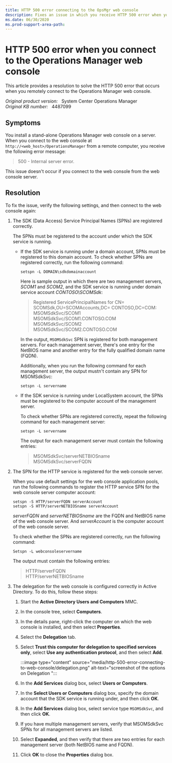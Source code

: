```yaml
---
title: HTTP 500 error connecting to the OpsMgr web console
description: Fixes an issue in which you receive HTTP 500 error when you remotely connect to a stand-alone Operations Manager web console.
ms.date: 06/30/2020
ms.prod-support-area-path: 
---
```

# HTTP 500 error when you connect to the Operations Manager web console

This article provides a resolution to solve the HTTP 500 error that occurs when you remotely connect to the Operations Manager web console.

_Original product version:_ &nbsp; System Center Operations Manager  
_Original KB number:_ &nbsp; 4487099

## Symptoms

You install a stand-alone Operations Manager web console on a server. When you connect to the web console at `http://<web_host>/OperationsManager` from a remote computer, you receive the following error message:

> 500 - Internal server error.

This issue doesn't occur if you connect to the web console from the web console server.

## Resolution

To fix the issue, verify the following settings, and then connect to the web console again:

1. The SDK (Data Access) Service Principal Names (SPNs) are registered correctly.

   The SPNs must be registered to the account under which the SDK service is running.

    - If the SDK service is running under a domain account, SPNs must be registered to this domain account. To check whether SPNs are registered correctly, run the following command:

         ```console
         setspn -L DOMAIN\sdkdomainaccount
         ```

      Here is sample output in which there are two management servers, *SCOM1* and *SCOM2*, and the SDK service is running under domain service account *CONTOSO\SCOMSdk*:

      > Registered ServicePrincipalNames for CN= SCOMSdk,OU=SCOMAccounts,DC= CONTOSO,DC=COM:  
      > MSOMSdkSvc/SCOM1  
      > MSOMSdkSvc/SCOM1.CONTOSO.COM  
      > MSOMSdkSvc/SCOM2  
      > MSOMSdkSvc/SCOM2.CONTOSO.COM

       In the output, `MSOMSdkSvc` SPN is registered for both management servers. For each management server, there's one entry for the NetBIOS name and another entry for the fully qualified domain name (FQDN).

       Additionally, when you run the following command for each management server, the output mustn't contain any SPN for MSOMSdkSvc:

         ```console
         setspn -L servername
         ```

    - If the SDK service is running under LocalSystem account, the SPNs must be registered to the computer account of the management server.

      To check whether SPNs are registered correctly, repeat the following command for each management server:

        ```console
        setspn -L servername
        ```

        The output for each management server must contain the following entries:

        > MSOMSdkSvc/serverNETBIOSname  
        > MSOMSdkSvc/serverFQDN

2. The SPN for the HTTP service is registered for the web console server.

    When you use default settings for the web console application pools, run the following commands to register the HTTP service SPN for the web console server computer account:

    ```console
    setspn -S HTTP/serverFQDN serverAccount
    setspn -S HTTP/serverNETBIOSname serverAccount
    ```

    *serverFQDN* and *serverNETBIOSname* are the FQDN and NetBIOS name of the web console server. And *serverAccount* is the computer account of the web console server.

    To check whether the SPNs are registered correctly, run the following command:

    ```console
    Setspn -L webconsoleservername
    ```

    The output must contain the following entries:

    > HTTP/serverFQDN  
    > HTTP/serverNETBIOSname

3. The delegation for the web console is configured correctly in Active Directory. To do this, follow these steps:

      1. Start the **Active Directory Users and Computers** MMC.
      2. In the console tree, select **Computers**.
      3. In the details pane, right-click the computer on which the web console is installed, and then select **Properties**.
      4. Select the **Delegation** tab.
      5. Select **Trust this computer for delegation to specified services only**, select **Use any authentication protocol**, and then select **Add**.

          :::image type="content" source="media/http-500-error-connecting-to-web-console/delegation.png" alt-text="screenshot of the options on Delegation ":::

      6. In the **Add Services** dialog box, select **Users or Computers**.

      7. In the **Select Users or Computers** dialog box, specify the domain account that the SDK service is running under, and then click **OK**.
  
      8. In the **Add Services** dialog box, select service type `MSOMSdkSvc`, and then click **OK**.
  
      9. If you have multiple management servers, verify that MSOMSdkSvc SPNs for all management servers are listed.
  
     10. Select **Expanded**, and then verify that there are two entries for each management server (both NetBIOS name and FQDN).
  
     11. Click **OK** to close the **Properties** dialog box.
